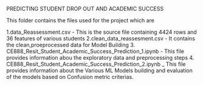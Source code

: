 
PREDICTING STUDENT DROP OUT AND ACADEMIC SUCCESS

This folder contains the files used for the project which are

1.data_Reassessment.csv - This is the source file containing 4424 rows and 36 features of various students
2.clean_data_reassesment.csv - It contains the clean,proeprocessed data for Model Building
3. CE888_Resit_Student_Academic_Success_Prediction_1.ipynb - This file provides information abou the exploratory data and preprocessing steps
4. CE888_Resit_Student_Academic_Success_Prediction_2.ipynb _  This file provides information about the Various ML Models building and evaluation of the models based on Confusion metric criterias.

